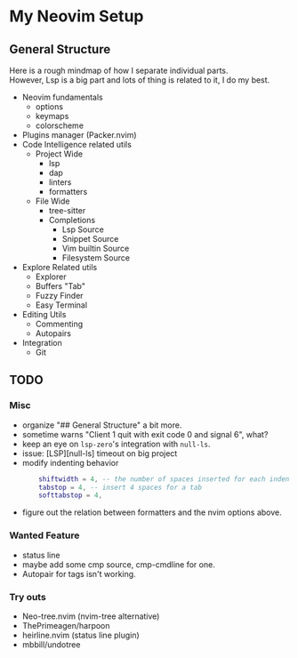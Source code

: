 # My Neovim Setup

## General Structure
Here is a rough mindmap of how I separate individual parts.  
However, Lsp is a big part and lots of thing is related to it, I do my best.

- Neovim fundamentals
  - options
  - keymaps
  - colorscheme
- Plugins manager (Packer.nvim)
- Code Intelligence related utils
  - Project Wide
    - lsp
    - dap
    - linters
    - formatters
  - File Wide 
    - tree-sitter
    - Completions
      - Lsp Source
      - Snippet Source
      - Vim builtin Source
      - Filesystem Source
- Explore Related utils
  - Explorer
  - Buffers "Tab"
  - Fuzzy Finder
  - Easy Terminal
- Editing Utils
  - Commenting
  - Autopairs
- Integration
  - Git

## TODO

### Misc
- organize "## General Structure" a bit more.
- sometime warns "Client 1 quit with exit code 0 and signal 6", what?
- keep an eye on `lsp-zero`'s integration with `null-ls`.
- issue: [LSP][null-ls] timeout on big project
- modify indenting behavior
  ```lua
      shiftwidth = 4, -- the number of spaces inserted for each indentation
      tabstop = 4, -- insert 4 spaces for a tab
      softtabstop = 4,
  ```
- figure out the relation between formatters and the nvim options above.
  
### Wanted Feature
- status line
- maybe add some cmp source, cmp-cmdline for one.
- Autopair for tags isn't working.

### Try outs
- Neo-tree.nvim (nvim-tree alternative)
- ThePrimeagen/harpoon
- heirline.nvim (status line plugin)
- mbbill/undotree
